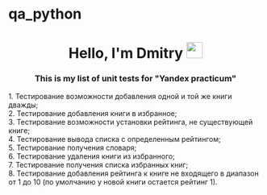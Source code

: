 # qa_python
<h1 align="center">Hello, I'm Dmitry 
<img src="https://github.com/blackcater/blackcater/raw/main/images/Hi.gif" height="32"/></h1>
<h3 align="center">This is my list of unit tests for "Yandex practicum"</h3>
1. Тестирование возможности добавления одной и той же книги дважды; <br/>  
2. Тестирование добавления книги в избранное; <br/>
3. Тестирование возможности установки рейтинга, не существующей книге; <br/>
4. Тестирование вывода списка с определенным рейтингом; <br/>
5. Тестирование получения словаря; <br/>
6. Тестирование удаления книги из избранного; <br/>
7. Тестирование получения списка избранных книг; <br/>
8. Тестирование добавления рейтинга к книге не входящего в диапазон от 1 до 10 
(по умолчанию у  новой книги остается рейтинг 1).